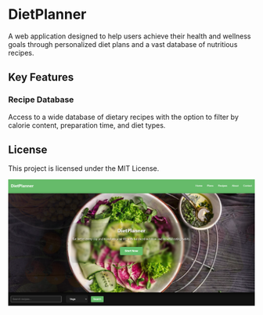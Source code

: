 # DietPlanner
 A web application designed to help users achieve their health and wellness goals through personalized diet plans and a vast database of nutritious recipes. 
 
## Key Features

### Recipe Database
Access to a wide database of dietary recipes with the option to filter by calorie content, preparation time, and diet types.

## License

This project is licensed under the MIT License.

![DietPlanner](https://github.com/LadyAmely/DietPlanner/blob/master/diet-planner.png)
